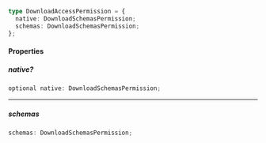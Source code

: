 ```ts
type DownloadAccessPermission = {
  native: DownloadSchemasPermission;
  schemas: DownloadSchemasPermission;
};
```

#### Properties

##### native?

```ts
optional native: DownloadSchemasPermission;
```

***

##### schemas

```ts
schemas: DownloadSchemasPermission;
```
